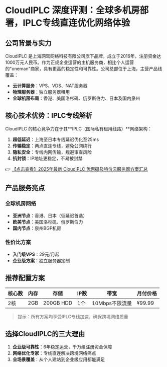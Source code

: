 # CloudIPLC 深度评测：全球多机房部署，IPLC专线直连优化网络体验

## 公司背景与实力

CloudIPLC 是上海网鸳网络科技有限公司旗下品牌，成立于2016年，注册资金达1000万元人民币。作为正规企业运营的主机服务商，相比个人运营的"oneman"商家，具有更高的稳定性和可靠性。公司总部位于上海，主营产品线覆盖：

- **云计算服务**：VPS、VDS、NAT服务器
- **物理服务器**：独立服务器租用
- **全球机房布局**：香港、美国洛杉矶、俄罗斯伯力、日本及国内泉州

## 核心技术优势：IPLC专线解析

CloudIPLC 的核心竞争力在于其**IPLC（国际私有租用线路）**网络架构：

1. **超低延迟**：上海至日本专线延迟优化至25ms
2. **传输稳定**：两点直连专线，避免公网绕行
3. **隐私安全**：专线内网传输，规避审查风险
4. **抗封锁**：IP地址更稳定，不易被封禁

👉 [【点击查看】2025年最新 CloudIPLC 优惠码及特价云服务器方案汇总](https://bit.ly/cloudiplc)

## 产品服务亮点

### 全球机房网络
- **亚洲节点**：香港、日本（低延迟首选）
- **欧美节点**：美国洛杉矶、俄罗斯伯力
- **国内节点**：泉州BGP机房

### 性价比方案
- **入门级VPS**：29元/月起
- **企业级方案**：独立服务器定制

## 推荐配置方案

| 核心数 | 内存 | 存储 | IP数 | 带宽 | 月付价格 |
|--------|------|------|------|------|----------|
| 2核    | 2GB  | 200GB HDD | 1个 | 10Mbps不限流量 | ¥99.99 |

> 提示：所有方案均享受IPLC专线加速，确保跨境网络质量

## 选择CloudIPLC的三大理由
1. **企业级可靠性**：6年稳定运营，千万级注册资金保障
2. **网络优化专家**：专线直连解决跨境网络痛点
3. **全场景覆盖**：从个人建站到企业级应用都能满足